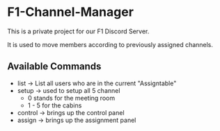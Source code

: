 # F1-Channel-Manager

This is a private project for our F1 Discord Server.

It is used to move members according to previously assigned channels.

## Available Commands
- list -> List all users who are in the current "Assigntable"
- setup -> used to setup all 5 channel
  - 0 stands for the meeting room
  - 1 - 5 for the cabins
- control -> brings up the control panel
- assign -> brings up the assignment panel

